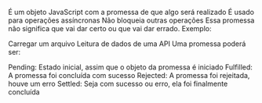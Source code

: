 É um objeto JavaScript com a promessa de que algo será realizado
É usado para operações assíncronas
Não bloqueia outras operações
Essa promessa não significa que vai dar certo ou que vai dar errado.
Exemplo:

Carregar um arquivo
Leitura de dados de uma API
Uma promessa poderá ser:

Pending: Estado inicial, assim que o objeto da promessa é iniciado
Fulfilled: A promessa foi concluída com sucesso
Rejected: A promessa foi rejeitada, houve um erro
Settled: Seja com sucesso ou erro, ela foi finalmente concluída